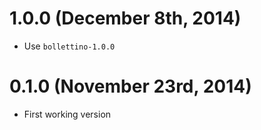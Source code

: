 1.0.0 (December 8th, 2014)
==========================
- Use `bollettino-1.0.0`

0.1.0 (November 23rd, 2014)
===========================
- First working version
